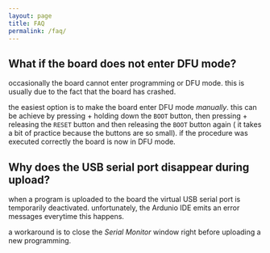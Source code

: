 ```yaml
---
layout: page
title: FAQ
permalink: /faq/
---
```


## What if the board does not enter DFU mode?

occasionally the board cannot enter programming or DFU mode. this is usually due to the fact that the board has crashed. 

the easiest option is to make the board enter DFU mode *manually*. this can be achieve by pressing + holding down the `BOOT` button, then pressing + releasing the `RESET` button and then releasing the `BOOT` button again ( it takes a bit of practice because the buttons are so small). if the procedure was executed correctly the board is now in DFU mode.

## Why does the USB serial port disappear during upload?

when a program is uploaded to the board the virtual USB serial port is temporarily deactivated. unfortunately, the Ardunio IDE emits an error messages everytime this happens. 

a workaround is to close the *Serial Monitor* window right before uploading a new programming. 
